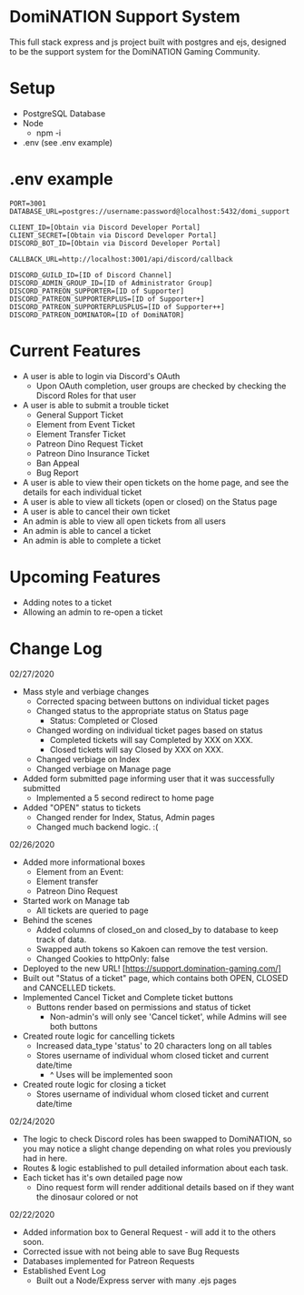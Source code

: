# DomiNATION Support System

This full stack express and js project built with postgres and ejs, designed to be the support system for the DomiNATION Gaming Community.

# Setup
  * PostgreSQL Database
  * Node
    * npm -i
  * .env (see .env example)

# .env example
```
PORT=3001
DATABASE_URL=postgres://username:password@localhost:5432/domi_support

CLIENT_ID=[Obtain via Discord Developer Portal]
CLIENT_SECRET=[Obtain via Discord Developer Portal]
DISCORD_BOT_ID=[Obtain via Discord Developer Portal]

CALLBACK_URL=http://localhost:3001/api/discord/callback

DISCORD_GUILD_ID=[ID of Discord Channel]
DISCORD_ADMIN_GROUP_ID=[ID of Administrator Group]
DISCORD_PATREON_SUPPORTER=[ID of Supporter]
DISCORD_PATREON_SUPPORTERPLUS=[ID of Supporter+]
DISCORD_PATREON_SUPPORTERPLUSPLUS=[ID of Supporter++]
DISCORD_PATREON_DOMINATOR=[ID of DomiNATOR]
```


# Current Features
* A user is able to login via Discord's OAuth
  * Upon OAuth completion, user groups are checked by checking the Discord Roles for that user
* A user is able to submit a trouble ticket
  * General Support Ticket
  * Element from Event Ticket
  * Element Transfer Ticket
  * Patreon Dino Request Ticket
  * Patreon Dino Insurance Ticket
  * Ban Appeal
  * Bug Report
* A user is able to view their open tickets on the home page, and see the details for each individual ticket
* A user is able to view all tickets (open or closed) on the Status page
* A user is able to cancel their own ticket
* An admin is able to view all open tickets from all users
* An admin is able to cancel a ticket
* An admin is able to complete a ticket


# Upcoming Features
* Adding notes to a ticket
* Allowing an admin to re-open a ticket

# Change Log
02/27/2020
- Mass style and verbiage changes
  - Corrected spacing between buttons on individual ticket pages
  - Changed status to the appropriate status on Status page
    - Status:  Completed or Closed 
  - Changed wording on individual ticket pages based on status
    - Completed tickets will say Completed by XXX on XXX.
    - Closed tickets will say Closed by XXX on XXX.
  - Changed verbiage on Index
  - Changed verbiage on Manage page
- Added form submitted page informing user that it was successfully submitted
  - Implemented a 5 second redirect to home page
- Added "OPEN" status to tickets
  - Changed render for Index, Status, Admin pages
  - Changed much backend logic.  :(


02/26/2020
- Added more informational boxes
  - Element from an Event:
  - Element transfer
  - Patreon Dino Request
- Started work on Manage tab
  - All tickets are queried to page
- Behind the scenes
  - Added columns of closed_on and closed_by to database to keep track of data.
  - Swapped auth tokens so Kakoen can remove the test version.
  - Changed Cookies to httpOnly: false
- Deployed to the new URL! [https://support.domination-gaming.com/]
- Built out "Status of a ticket" page, which contains both OPEN, CLOSED and CANCELLED tickets.
- Implemented Cancel Ticket and Complete ticket buttons
  - Buttons render based on permissions and status of ticket
    - Non-admin's will only see 'Cancel ticket', while Admins will see both buttons
- Created route logic for cancelling tickets
  - Increased data_type 'status' to 20 characters long on all tables
  - Stores username of individual whom closed ticket and current date/time
    - ^ Uses will be implemented soon
- Created route logic for closing a ticket
  - Stores username of individual whom closed ticket and current date/time

02/24/2020
- The logic to check Discord roles has been swapped to DomiNATION, so you may notice a slight change depending on what roles you previously had in here.
- Routes & logic established to pull detailed information about each task.
- Each ticket has it's own detailed page now
  - Dino request form will render additional details based on if they want the dinosaur colored or not


02/22/2020
- Added information box to General Request - will add it to the others soon.
- Corrected issue with not being able to save Bug Requests
- Databases implemented for Patreon Requests
- Established Event Log
  - Built out a Node/Express server with many .ejs pages